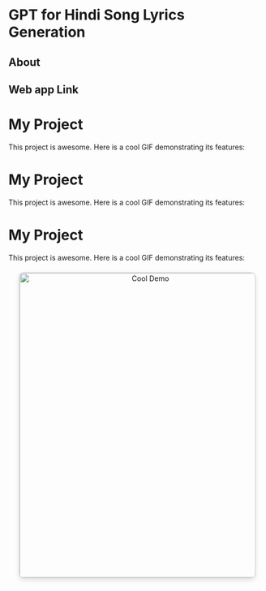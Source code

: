 # GPT for Hindi Song Lyrics Generation

## About

## Web app Link

# My Project

This project is awesome. Here is a cool GIF demonstrating its features:
<!-- ____________________________________
![Cool Demo](https://github.com/adityapande1/lyrics-gpt/blob/main/media/gifs/g1.gif)
____________________________________
![Cool Demo](https://github.com/adityapande1/lyrics-gpt/blob/main/media/gifs/g4.gif)
___________________________________________________
# My Project

This project is awesome. Here is a cool GIF demonstrating its features:

<div style="text-align: center; margin: 20px;">
  <img src="https://github.com/adityapande1/lyrics-gpt/blob/main/media/gifs/g4.gif" alt="Cool Demo" style="border: 8px solid  #27AE60; border-radius: 10px; width: 500px; height: 500px;">
</div>


<div style="display: flex; justify-content: center; align-items: center; margin: 20px;">
  <img src="https://github.com/adityapande1/lyrics-gpt/blob/main/media/gifs/g4.gif" alt="Description of GIF" style="border: 2px solid #ddd; border-radius: 10px; width: Desired_Width; height: Desired_Height; box-shadow: 0 4px 8px rgba(0, 0, 0, 0.1); transition: transform 0.3s;">
</div>

<script>
  document.querySelector('img').addEventListener('mouseover', function() {
    this.style.transform = 'scale(1.05)';
  });
  document.querySelector('img').addEventListener('mouseout', function() {
    this.style.transform = 'scale(1)';
  });
</script> -->


# My Project

This project is awesome. Here is a cool GIF demonstrating its features:

# My Project

This project is awesome. Here is a cool GIF demonstrating its features:

<div style="text-align: center; margin: 20px;">
  <img src="https://github.com/adityapande1/lyrics-gpt/blob/main/media/gifs/g4.gif" alt="Cool Demo" style="border: 2px solid #ddd; border-radius: 10px; width: 500px; height: 600px; box-shadow: 0 4px 8px rgba(0, 0, 0, 0.1); transition: transform 0.3s ease-in-out;">
</div>
